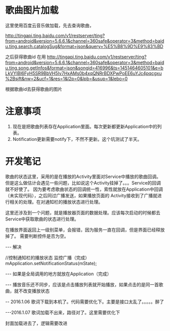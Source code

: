 # 歌曲图片加载
这里使用百度云音乐做加载，先去查询歌曲，

http://tingapi.ting.baidu.com/v1/restserver/ting?from=android&version=5.6.6.1&channel=360safe&operator=3&method=baidu.ting.search.catalogSug&format=json&query=%E5%B8%9D%E9%83%BD

之后获得歌曲id
在用
http://tingapi.ting.baidu.com/v1/restserver/ting?from=android&version=5.6.6.1&channel=360safe&operator=3&method=baidu.ting.song.getInfos&format=json&songid=416996&ts=1451464605101&e=bLkVYIBl6FyH5SR9BbVH5Iv7HxAMs0b4xqQNRrBDXPwPoEE6uYJc4pqcgxu%2Bsjft&nw=2&ucf=1&res=1&l2p=0&lpb=&usup=1&lebo=0

根据歌曲id去获得歌曲的图片

# 注意事项
1. 现在是把歌曲列表存在Application里面。每次更新都更新Application中的列表。
2. Notification更新需要notify下，不然不更新。这个坑测试了半天。

 
 
# 开发笔记
歌曲的状态这里，采用的是在播放的Activity里面对Service中播放的歌曲回调。
但是这么做估计会遇见一些问题，比如说这个Activity挂掉了。。。Service的回调就不好使了。
因为要考虑歌曲状态的回调统一性，索性就放在Application中回调（未实现代码），之后同过广播发送，如果播放页面的
Activity接收到了广播就进行相关的处理。在对通知栏的播放状态进行处理。

这里还涉及到一个问题，就是播放器页面的数据处理。应该每次启动的时候都去Service中获取歌曲的状态进行处理。

在播放界面返回上一级别菜单，会报错，因为服务一直在回调，但是界面已经释放掉了。
需要判断控件是否为空。


--- 解决

//控制通知栏的播放状态 监控广播（完成）
 mApplication.setNotificationStatus(mState);
 
 
--- 如果是全局调用的地方就放在Application（完成）

--- 播放音乐还不同步，应该是点击播放列表就开始播放，如果点击的是同一首歌曲，就不改变播放状态



-- 2016.1.06
歌词下载到本机了。代码需要优化下。主要是接口太乱了。。。。。醉了

---2016.1.07
歌词加载不出来，路径对了。这里需要优化下

封面加载进去了，逻辑需要改进

